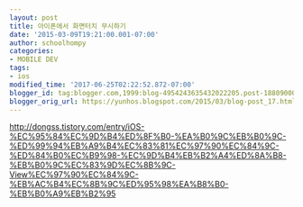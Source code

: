 ```yaml
---
layout: post
title: 아이폰에서 화면터치 무시하기
date: '2015-03-09T19:21:00.001-07:00'
author: schoolhompy
categories:
- MOBILE DEV
tags:
- ios
modified_time: '2017-06-25T02:22:52.872-07:00'
blogger_id: tag:blogger.com,1999:blog-4954243635432022205.post-1880900058122838079
blogger_orig_url: https://yunhos.blogspot.com/2015/03/blog-post_17.html
---
```


http://dongss.tistory.com/entry/iOS-%EC%95%84%EC%9D%B4%ED%8F%B0-%EA%B0%9C%EB%B0%9C-%ED%99%94%EB%A9%B4%EC%83%81%EC%97%90%EC%84%9C-%ED%84%B0%EC%B9%98-%EC%9D%B4%EB%B2%A4%ED%8A%B8-%EB%B0%9C%EC%83%9D%EC%8B%9C-View%EC%97%90%EC%84%9C-%EB%AC%B4%EC%8B%9C%ED%95%98%EA%B8%B0-%EB%B0%A9%EB%B2%95